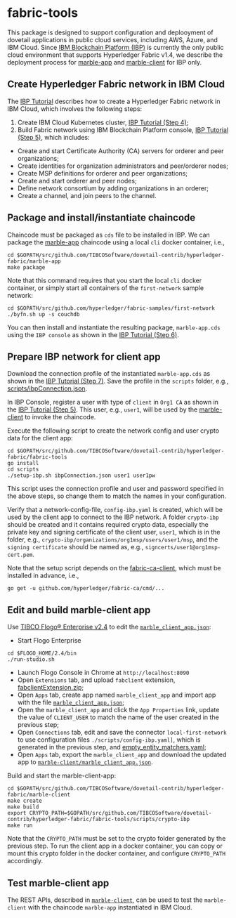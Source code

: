 # fabric-tools
This package is designed to support configuration and deplooyment of dovetail applications in public cloud services, including AWS, Azure, and IBM Cloud.  Since [IBM Blockchain Platform (IBP)](https://cloud.ibm.com/catalog/services/blockchain-platform-20) is currently the only public cloud environment that supports Hyperledger Fabric v1.4, we describe the deployment process for [marble-app](../marble-app) and [marble-client](../marble-client) for IBP only.

## Create Hyperledger Fabric network in IBM Cloud
The [IBP Tutorial](https://github.com/IBM/blockchainbean2) describes how to create a Hyperledger Fabric network in IBM Cloud, which involves the following steps:
1. Create IBM Cloud Kubernetes cluster, [IBP Tutorial (Step 4)](https://github.com/IBM/blockchainbean2#step-4-create-ibm-cloud-services);
2. Build Fabric network using IBM Blockchain Platform console, [IBP Tutorial (Step 5)](https://github.com/IBM/blockchainbean2#step-5-build-a-network), which includes:
* Create and start Certificate Authority (CA) servers for orderer and peer organizations;
* Create identities for organization administrators and peer/orderer nodes;
* Create MSP definitions for orderer and peer organizations;
* Create and start orderer and peer nodes;
* Define network consortium by adding organizations in an orderer;
* Create a channel, and join peers to the channel.

## Package and install/instantiate chaincode
Chaincode must be packaged as `cds` file to be installed in IBP.  We can package the [marble-app](../marble-app) chaincode using a local `cli` docker container, i.e.,
```
cd $GOPATH/src/github.com/TIBCOSoftware/dovetail-contrib/hyperledger-fabric/marble-app
make package
```
Note that this command requires that you start the local `cli` docker container, or simply start all containers of the `first-network` sample network:
```
cd $GOPATH/src/github.com/hyperledger/fabric-samples/first-network
./byfn.sh up -s couchdb
```
You can then install and instantiate the resulting package, `marble-app.cds` using the `IBP console` as shown in the [IBP Tutorial (Step 6)](https://github.com/IBM/blockchainbean2#step-6-deploy-blockchainbean2-smart-contract-on-the-network).

## Prepare IBP network for client app
Download the connection profile of the instantiated `marble-app.cds` as shown in the [IBP Tutorial (Step 7)](https://github.com/IBM/blockchainbean2#step-7-connect-application-to-the-network).  Save the profile in the `scripts` folder, e.g., [scripts/ibpConnection.json](./scripts/ibpConnection.json).

In IBP Console, register a user with type of `client` in `Org1 CA` as shown in the [IBP Tutorial (Step 5)](https://github.com/IBM/blockchainbean2#use-your-ca-to-register-identities).  This user, e.g., `user1`, will be used by the [marble-client](../marble-client) to invoke the chaincode.

Execute the following script to create the network config and user crypto data for the client app:
```
cd $GOPATH/src/github.com/TIBCOSoftware/dovetail-contrib/hyperledger-fabric/fabric-tools
go install
cd scripts
./setup-ibp.sh ibpConnection.json user1 user1pw
```
This script uses the connection profile and user and password specified in the above steps, so change them to match the names in your configuration.

Verify that a network-config-file, `config-ibp.yaml` is created, which will be used by the client app to connect to the IBP network.  A folder `crypto-ibp` should be created and it contains required crypto data, especially the private key and signing certificate of the client user, `user1`, which is in the folder, e.g., `crypto-ibp/organizations/org1msp/users/user1/msp`, and the `signing certificate` should be named as, e.g., `signcerts/user1@org1msp-cert.pem`.

Note that the setup script depends on the [fabric-ca-client](https://github.com/hyperledger/fabric-ca), which must be installed in advance, i.e.,
```
go get -u github.com/hyperledger/fabric-ca/cmd/...
```

## Edit and build marble-client app
Use [TIBCO Flogo® Enterprise v2.4](https://docs.tibco.com/products/tibco-flogo-enterprise-2-4-0) to edit the [`marble_client_app.json`](../marble-client/marble_client_app.json):

* Start Flogo Enterprise
```
cd $FLOGO_HOME/2.4/bin
./run-studio.sh
```
* Launch Flogo Console in Chrome at `http://localhost:8090`
* Open `Extensions` tab, and upload `fabclient` extension, [fabclientExtension.zip](../fabclientExtension.zip);
* Open `Apps` tab, create app named `marble_client_app` and import app with the file [`marble_client_app.json`](../marble-client/marble_client_app.json);
* Open the `marble_client_app` and click the `App Properties` link, update the value of `CLIENT_USER` to match the name of the user created in the previous step;
* Open `Connections` tab, edit and save the connector `local-first-network` to use configuration files `./scripts/config-ibp.yaml]`, which is generated in the previous step, and [empty_entity_matchers.yaml](../testdata/empty_entity_matchers.yaml);
* Open `Apps` tab, export the `marble_client_app` and download the updated app to [`marble-client/marble_client_app.json`](../marble-client/marble_client_app.json).

Build and start the marble-client-app:
```
cd $GOPATH/src/github.com/TIBCOSoftware/dovetail-contrib/hyperledger-fabric/marble-client
make create
make build
export CRYPTO_PATH=$GOPATH/src/github.com/TIBCOSoftware/dovetail-contrib/hyperledger-fabric/fabric-tools/scripts/crypto-ibp
make run
```
Note that the `CRYPTO_PATH` must be set to the crypto folder generated by the previous step.  To run the client app in a docker container, you can copy or mount this crypto folder in the docker container, and configure `CRYPTO_PATH` accordingly.

## Test marble-client app
The REST APIs, described in [`marble-client`](../marble-client#test-marble-client-app), can be used to test the `marble-client` with the chaincode `marble-app` instantiated in IBM Cloud.